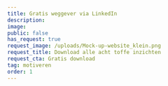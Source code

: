 ```yaml
---
title: Gratis weggever via LinkedIn
description:
image:
public: false
has_request: true
request_image: /uploads/Mock-up-website_klein.png
request_title: Download alle acht toffe inzichten
request_cta: Gratis download
tag: motiveren
order: 1
---
```


